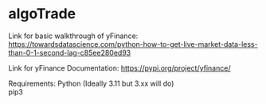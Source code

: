 # algoTrade
Link for basic walkthrough of yFinance: https://towardsdatascience.com/python-how-to-get-live-market-data-less-than-0-1-second-lag-c85ee280ed93

Link for yFinance Documentation: https://pypi.org/project/yfinance/

Requirements: 
Python (Ideally 3.11 but 3.xx will do) \
pip3
